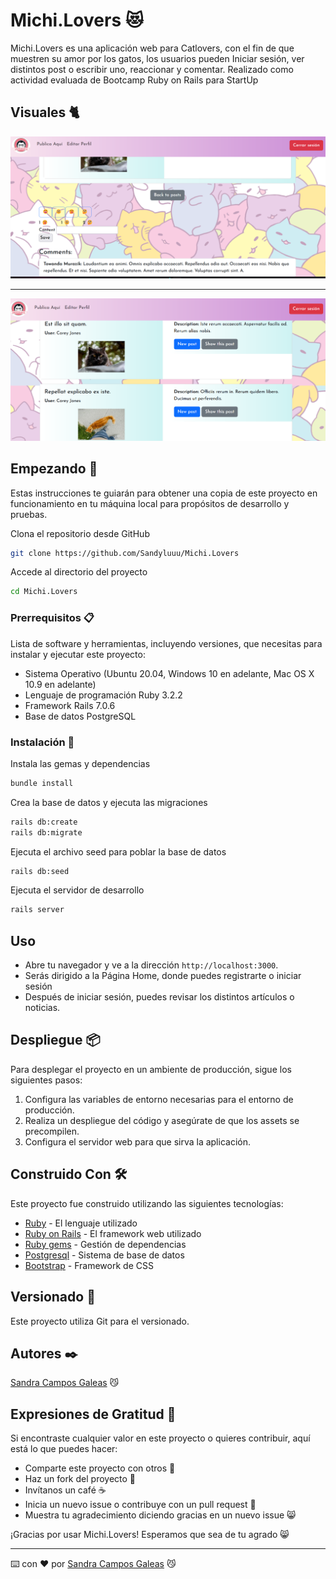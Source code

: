 # Michi.Lovers 😻

Michi.Lovers es una aplicación web para Catlovers, con el fin de que muestren su amor por los gatos, los usuarios pueden Iniciar sesión,  ver distintos post o escribir uno, reaccionar y comentar. Realizado como actividad evaluada de Bootcamp Ruby on Rails para StartUp

## Visuales 🐈

![Alt text](image-5.png)

---

![Alt text](image-4.png)

## Empezando 🚀

Estas instrucciones te guiarán para obtener una copia de este proyecto en funcionamiento en tu máquina local para propósitos de desarrollo y pruebas.

Clona el repositorio desde GitHub

```bash
git clone https://github.com/Sandyluuu/Michi.Lovers
```

Accede al directorio del proyecto

```bash
cd Michi.Lovers
```

### Prerrequisitos 📋

Lista de software y herramientas, incluyendo versiones, que necesitas para instalar y ejecutar este proyecto:

- Sistema Operativo (Ubuntu 20.04, Windows 10 en adelante, Mac OS X 10.9 en adelante)
- Lenguaje de programación Ruby 3.2.2
- Framework Rails 7.0.6
- Base de datos PostgreSQL

### Instalación 🔧

Instala las gemas y dependencias

```bash
bundle install
```

Crea la base de datos y ejecuta las migraciones

```bash
rails db:create
rails db:migrate
```

Ejecuta el archivo seed para poblar la base de datos

```bash
rails db:seed
```

Ejecuta el servidor de desarrollo

```bash
rails server
```

<!-- # Ejecutando las Pruebas ⚙️ -->

<!-- Para ejecutar el conjunto de pruebas, utiliza el siguiente comando: bash: rspec -->

<!-- # Pruebas de Estilo de Código ⌨️ -->

<!-- Las pruebas de estilo de código garantizan que el código se ajuste a las guías de estilo y buenas prácticas establecidas. -->

## Uso

- Abre tu navegador y ve a la dirección `http://localhost:3000`.
- Serás dirigido a la Página Home, donde puedes registrarte o iniciar sesión
- Después de iniciar sesión, puedes revisar los distintos artículos o noticias.

## Despliegue 📦

Para desplegar el proyecto en un ambiente de producción, sigue los siguientes pasos:

1. Configura las variables de entorno necesarias para el entorno de producción.
2. Realiza un despliegue del código y asegúrate de que los assets se precompilen.
3. Configura el servidor web para que sirva la aplicación.

## Construido Con 🛠️

Este proyecto fue construido utilizando las siguientes tecnologías:

- [Ruby](https://www.ruby-lang.org/es/) - El lenguaje utilizado
- [Ruby on Rails](https://rubyonrails.org) - El framework web utilizado
- [Ruby gems](https://rubygems.org) - Gestión de dependencias
- [Postgresql](https://www.postgresql.org) - Sistema de base de datos
- [Bootstrap](https://getbootstrap.com) - Framework de CSS

## Versionado 📌

Este proyecto utiliza Git para el versionado.

## Autores ✒️

[Sandra Campos Galeas](https://github.com/Sandyluuu) 😼

## Expresiones de Gratitud 🎁

Si encontraste cualquier valor en este proyecto o quieres contribuir, aquí está lo que puedes hacer:

- Comparte este proyecto con otros 📢
- Haz un fork del proyecto 🍴
- Invítanos un café ☕
- Inicia un nuevo issue o contribuye con un pull request 🔧
- Muestra tu agradecimiento diciendo gracias en un nuevo issue 😸

¡Gracias por usar Michi.Lovers! Esperamos que sea de tu agrado 😸

---

⌨️ con ❤️ por [Sandra Campos Galeas](https://github.com/Sandyluuu) 😼
